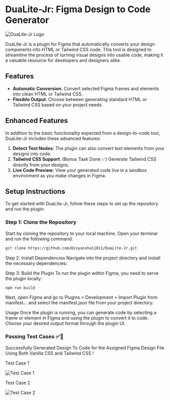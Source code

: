 # DuaLite-Jr: Figma Design to Code Generator
![DuaLite-Jr Logo](https://s12.gifyu.com/images/Saw3k.gif)


DuaLite-Jr is a plugin for Figma that automatically converts your design components into HTML or Tailwind CSS code. This tool is designed to streamline the process of turning visual designs into usable code, making it a valuable resource for developers and designers alike.

## Features

- **Automatic Conversion**: Convert selected Figma frames and elements into clean HTML or Tailwind CSS.
- **Flexible Output**: Choose between generating standard HTML or Tailwind CSS based on your project needs.

## Enhanced Features

In addition to the basic functionality expected from a design-to-code tool, DuaLite-Jr includes these advanced features:

1) **Detect Text Nodes**: The plugin can also convert text elements from your designs into code.
2) **Tailwind CSS Support**: (Bonus Task Done ✅) Generate Tailwind CSS directly from your designs.
3) **Live Code Preview**: View your generated code live in a sandbox environment as you make changes in Figma.



## Setup Instructions

To get started with DuaLite-Jr, follow these steps to set up the repository and run the plugin:

### Step 1: Clone the Repository

Start by cloning the repository to your local machine. Open your terminal and run the following command:

```bash
git clone https://github.com/Divyanshu11011/DuaLite-Jr.git
```

Step 2: Install Dependencies
Navigate into the project directory and install the necessary dependencies:

Step 3: Build the Plugin
To run the plugin within Figma, you need to serve the plugin locally:

```bash
npm run build
```
Next, open Figma and go to Plugins > Development > Import Plugin from manifest... and select the manifest.json file from your project directory.

Usage
Once the plugin is running, you can generate code by selecting a frame or element in Figma and using the plugin to convert it to code. Choose your desired output format through the plugin UI.

### Passing Test Cases ✅🥂

Successfully Generated Design To Code for the Assigned Figma Design File Using Both Vanilla CSS and Tailwind CSS !

Test Case 1

![Test Case 1](https://github.com/Divyanshu11011/DuaLite-Jr/blob/master/test-case-1.gif)

Test Case 2

![Test Case 2](https://github.com/Divyanshu11011/DuaLite-Jr/blob/master/TestCase-1.gif)
